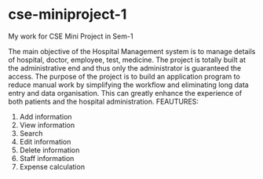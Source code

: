 # cse-miniproject-1
My work for CSE Mini Project in Sem-1

The main objective of the Hospital Management system is to manage details of 
hospital, doctor, employee, test, medicine. The project is totally built at the 
administrative end and thus only the administrator is guaranteed the access. 
The purpose of the project is to build an application program to reduce manual work 
by simplifying the workflow and eliminating long data entry and data organisation.
This can greatly enhance the experience of both patients and the hospital 
administration. 
FEAUTURES: 
1. Add information 
2. View information 
3. Search 
4. Edit information 
5. Delete information 
6. Staff information 
7. Expense calculation 

